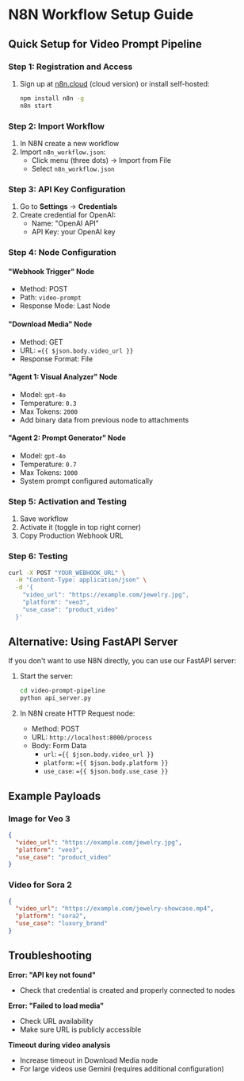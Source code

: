 # N8N Workflow Setup Guide

## Quick Setup for Video Prompt Pipeline

### Step 1: Registration and Access

1. Sign up at [n8n.cloud](https://n8n.cloud) (cloud version) or install self-hosted:
   ```bash
   npm install n8n -g
   n8n start
   ```

### Step 2: Import Workflow

1. In N8N create a new workflow
2. Import `n8n_workflow.json`:
   - Click menu (three dots) → Import from File
   - Select `n8n_workflow.json`

### Step 3: API Key Configuration

1. Go to **Settings** → **Credentials**
2. Create credential for OpenAI:
   - Name: "OpenAI API"
   - API Key: your OpenAI key

### Step 4: Node Configuration

#### "Webhook Trigger" Node
- Method: POST
- Path: `video-prompt`
- Response Mode: Last Node

#### "Download Media" Node
- Method: GET
- URL: `={{ $json.body.video_url }}`
- Response Format: File

#### "Agent 1: Visual Analyzer" Node
- Model: `gpt-4o`
- Temperature: `0.3`
- Max Tokens: `2000`
- Add binary data from previous node to attachments

#### "Agent 2: Prompt Generator" Node
- Model: `gpt-4o`
- Temperature: `0.7`
- Max Tokens: `1000`
- System prompt configured automatically

### Step 5: Activation and Testing

1. Save workflow
2. Activate it (toggle in top right corner)
3. Copy Production Webhook URL

### Step 6: Testing

```bash
curl -X POST "YOUR_WEBHOOK_URL" \
  -H "Content-Type: application/json" \
  -d '{
    "video_url": "https://example.com/jewelry.jpg",
    "platform": "veo3",
    "use_case": "product_video"
  }'
```

## Alternative: Using FastAPI Server

If you don't want to use N8N directly, you can use our FastAPI server:

1. Start the server:
   ```bash
   cd video-prompt-pipeline
   python api_server.py
   ```

2. In N8N create HTTP Request node:
   - Method: POST
   - URL: `http://localhost:8000/process`
   - Body: Form Data
     - `url`: `={{ $json.body.video_url }}`
     - `platform`: `={{ $json.body.platform }}`
     - `use_case`: `={{ $json.body.use_case }}`

## Example Payloads

### Image for Veo 3
```json
{
  "video_url": "https://example.com/jewelry.jpg",
  "platform": "veo3",
  "use_case": "product_video"
}
```

### Video for Sora 2
```json
{
  "video_url": "https://example.com/jewelry-showcase.mp4",
  "platform": "sora2",
  "use_case": "luxury_brand"
}
```

## Troubleshooting

**Error: "API key not found"**
- Check that credential is created and properly connected to nodes

**Error: "Failed to load media"**
- Check URL availability
- Make sure URL is publicly accessible

**Timeout during video analysis**
- Increase timeout in Download Media node
- For large videos use Gemini (requires additional configuration)
